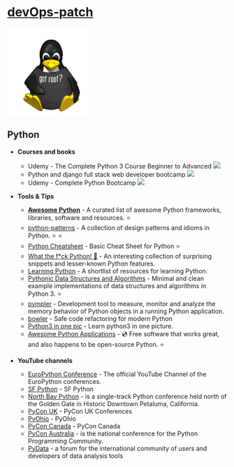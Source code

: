 # [**devOps-patch**](https://t.me/devOpsPatch)

<a href="https://t.me/devOpsPatch"><img src="./tux-root.png" height="200" width="200"></a>

## Python

- **Courses and books**
   - Udemy - The Complete Python 3 Course Beginner to Advanced  [![](https://cdnjs.cloudflare.com/ajax/libs/open-iconic/1.1.1/png/cloud-download-2x.png)](http://bit.ly/2BnVOnb)
   - Python and django full stack web developer bootcamp  [![](https://cdnjs.cloudflare.com/ajax/libs/open-iconic/1.1.1/png/cloud-download-2x.png)](http://bit.ly/2WO9LDW)
   - Udemy - Complete Python Bootcamp  [![](https://cdnjs.cloudflare.com/ajax/libs/open-iconic/1.1.1/png/cloud-download-2x.png)](http://bit.ly/2SgJYWn)

- **Tools & Tips**
  - [**Awesome Python**](https://github.com/vinta/awesome-python/) - A curated list of awesome Python frameworks, libraries, software and resources. :star:
  - [python-patterns](https://github.com/faif/python-patterns) - A collection of design patterns and idioms in Python. :star: :star:
  - [Python Cheatsheet](https://www.pythoncheatsheet.org/) - Basic Cheat Sheet for Python :star:
  - [What the f*ck Python! :snake:](https://github.com/satwikkansal/wtfPython) - An interesting collection of surprising snippets and lesser-known Python features.
  - [Learning Python](https://github.com/carwyn/learning-python) - A shortlist of resources for learning Python.
  - [Pythonic Data Structures and Algorithms](https://github.com/keon/algorithms) - Minimal and clean example implementations of data structures and algorithms in Python 3. :star:
  - [pympler](https://github.com/pympler/pympler) - Development tool to measure, monitor and analyze the memory behavior of Python objects in a running Python application.
  - [bowler](https://pybowler.io/) - Safe code refactoring for modern Python
  - [Python3 in one pic](https://github.com/coodict/python3-in-one-pic/blob/master/README.md) - Learn python3 in one picture.
  - [Awesome Python Applications](https://github.com/mahmoud/awesome-python-applications) - :cd: Free software that works great, and also happens to be open-source Python. :star:

- **YouTube channels**
  - [EuroPython Conference](https://www.youtube.com/channel/UC98CzaYuFNAA_gOINFB0e4Q) - The official YouTube Channel of the EuroPython conferences.
  - [SF Python](https://www.youtube.com/channel/UC51aOZF5nnderbuar5D5ifw) - SF Python
  - [North Bay Python](https://www.youtube.com/channel/UCLc1vUexbRTlRBJcUG9U6ug) - is a single-track Python conference held north of the Golden Gate in Historic Downtown Petaluma, California.
  - [PyCon UK](https://www.youtube.com/channel/UChA9XP_feY1-1oSy2L7acog) - PyCon UK Conferences
  - [PyOhio](https://www.youtube.com/channel/UCYqdrfvhGxNW3vXebypqXoQ) - PyOhio
  - [PyCon Canada](https://www.youtube.com/channel/UCclkPrurwUP_ajqi3vDTNDg) - PyCon Canada
  - [PyCon Australia](https://www.youtube.com/channel/UCS9sdEyduD9K83K3GkvQlOA) - is the national conference for the Python Programming Community.
  - [PyData](https://www.youtube.com/channel/UCOjD18EJYcsBog4IozkF_7w) - a forum for the international community of users and developers of data analysis tools
